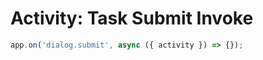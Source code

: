 # Activity: Task Submit Invoke

```typescript
app.on('dialog.submit', async ({ activity }) => {});
```

